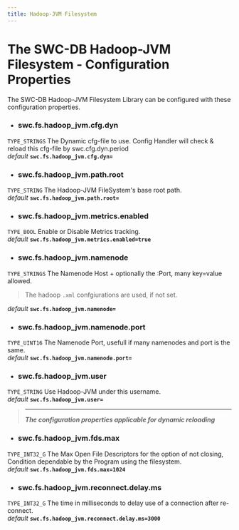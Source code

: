 ```yaml
---
title: Hadoop-JVM Filesystem
---
```




# The SWC-DB Hadoop-JVM Filesystem - Configuration Properties
The SWC-DB Hadoop-JVM Filesystem Library can be configured with these configuration properties.

* ### swc.fs.hadoop_jvm.cfg.dyn
```TYPE_STRINGS```
The Dynamic cfg-file to use. Config Handler will check & reload this cfg-file by swc.cfg.dyn.period \
_default_ **```swc.fs.hadoop_jvm.cfg.dyn=```**

* ### swc.fs.hadoop_jvm.path.root
```TYPE_STRING```
The Hadoop-JVM FileSystem's base root path. \
_default_ **```swc.fs.hadoop_jvm.path.root=```**

* ### swc.fs.hadoop_jvm.metrics.enabled
```TYPE_BOOL```
Enable or Disable Metrics tracking. \
_default_ **```swc.fs.hadoop_jvm.metrics.enabled=true```**


* ### swc.fs.hadoop_jvm.namenode
```TYPE_STRINGS```
The Namenode Host + optionally the :Port, many key=value allowed.
> The hadoop ```.xml``` confgiurations are used, if not set.

  _default_ **```swc.fs.hadoop_jvm.namenode=```**

* ### swc.fs.hadoop_jvm.namenode.port
```TYPE_UINT16```
The Namenode Port, usefull if many namenodes and port is the same. \
_default_ **```swc.fs.hadoop_jvm.namenode.port=```**


* ### swc.fs.hadoop_jvm.user
```TYPE_STRING```
Use Hadoop-JVM under this username. \
_default_ **```swc.fs.hadoop_jvm.user=```**


 > ***
 > **_The configuration properties applicable for dynamic reloading_**

* ### swc.fs.hadoop_jvm.fds.max
```TYPE_INT32_G```
The Max Open File Descriptors for the option of not closing, Condition dependable by the Program using the filesystem. \
_default_ **```swc.fs.hadoop_jvm.fds.max=1024```**


* ### swc.fs.hadoop_jvm.reconnect.delay.ms
```TYPE_INT32_G```
The time in milliseconds to delay use of a connection after re-connect. \
_default_ **```swc.fs.hadoop_jvm.reconnect.delay.ms=3000```**


